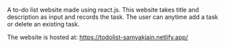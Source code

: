 A to-do list website made using react.js. 
This website takes title and description as input and records the task. 
The user can anytime add a task or delete an existing task.

The website is hosted at: https://todolist-samyakjain.netlify.app/
